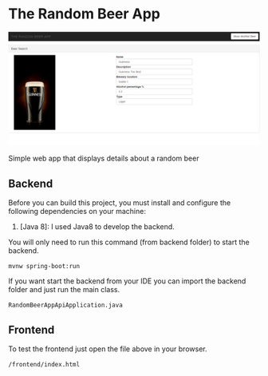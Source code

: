 # The Random Beer App

![Print Screen](print.png)

Simple web app that displays details about a random beer

## Backend

Before you can build this project, you must install and configure the following dependencies on your machine:
1. [Java 8]: I used Java8 to develop the backend.

You will only need to run this command (from backend folder) to start the backend.

    mvnw spring-boot:run

If you want start the backend from your IDE you can import the backend folder and just run the main class.

    RandomBeerAppApiApplication.java

## Frontend

To test the frontend just open the file above in your browser.

    /frontend/index.html

